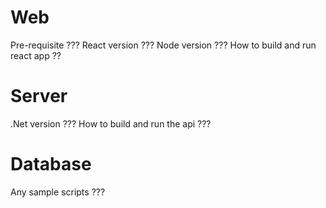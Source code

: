 # Web

Pre-requisite ??? 
React version ???
Node version ???
How to build and  run react app ??

# Server

.Net version ???
How to build and run the api ???

# Database

Any sample scripts ???
